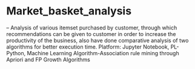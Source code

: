 # Market_basket_analysis
– Analysis of various itemset purchased by customer, through which recommendations can be given to customer in order to increase the productivity of the business, also have done comparative analysis of two algorithms for better execution time. Platform: Jupyter Notebook, PL-Python, Machine Learning Algorithm-Association rule mining through Apriori and FP Growth Algorithms
